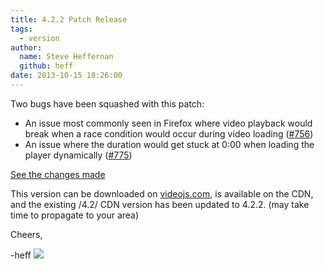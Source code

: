 ```yaml
---
title: 4.2.2 Patch Release
tags:
  - version
author:
  name: Steve Heffernan
  github: heff
date: 2013-10-15 18:26:00
---
```


Two bugs have been squashed with this patch:

*   An issue most commonly seen in Firefox where video playback would break when a race condition would occur during video loading ([#756](https://github.com/videojs/video.js/issues/756))
*   An issue where the duration would get stuck at 0:00 when loading the player dynamically ([#775](https://github.com/videojs/video.js/issues/775))

[See the changes made](https://github.com/videojs/video.js/pull/776/files)

This version can be downloaded on [videojs.com](http://www.videojs.com), is available on the CDN, and the existing /4.2/ CDN version has been  updated to 4.2.2\. (may take time to propagate to your area)

Cheers,

-heff
![](http://feeds.feedburner.com/~r/video-js/~4/I0mpf2qGi7g)
